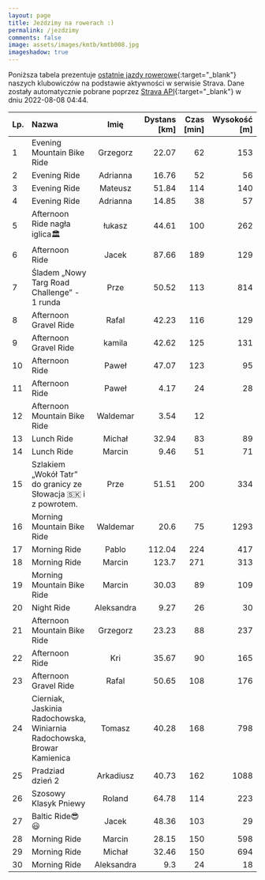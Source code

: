```yaml
---
layout: page
title: Jeździmy na rowerach :)
permalink: /jezdzimy
comments: false
image: assets/images/kmtb/kmtb008.jpg
imageshadow: true
---
```


Poniższa tabela prezentuje [ostatnie jazdy rowerowe](https://www.strava.com/clubs/336381){:target="_blank"} naszych klubowiczów na podstawie aktywności w serwisie Strava. Dane zostały automatycznie pobrane poprzez [Strava API](https://developers.strava.com/docs/reference/#api-Clubs-getClubActivitiesById){:target="_blank"} w dniu 2022-08-08 04:44.

Lp. | Nazwa | Imię | Dystans [km] | Czas [min] | Wysokość [m]
:--- | :--- | :---: | ---: | ---: | ---:
1|Evening Mountain Bike Ride|Grzegorz|22.07|62|153
2|Evening Ride|Adrianna|16.76|52|56
3|Evening Ride|Mateusz|51.84|114|140
4|Evening Ride|Adrianna|14.85|38|57
5|Afternoon Ride nagła iglica🏛️|łukasz|44.61|100|262
6|Afternoon Ride|Jacek|87.66|189|129
7|Śladem „Nowy Targ Road Challenge” - 1 runda|Prze|50.52|113|814
8|Afternoon Gravel Ride|Rafal|42.23|116|129
9|Afternoon Gravel Ride|kamila|42.62|125|131
10|Afternoon Ride |Paweł|47.07|123|95
11|Afternoon Ride|Paweł|4.17|24|28
12|Afternoon Mountain Bike Ride|Waldemar|3.54|12|
13|Lunch Ride|Michał|32.94|83|89
14|Lunch Ride|Marcin|9.46|51|71
15|Szlakiem „Wokół Tatr” do granicy ze Słowacja 🇸🇰 i z powrotem. |Prze|51.51|200|334
16|Morning Mountain Bike Ride|Waldemar|20.6|75|1293
17|Morning Ride|Pablo|112.04|224|417
18|Morning Ride|Marcin|123.7|271|313
19|Morning Mountain Bike Ride|Marcin|30.03|89|109
20|Night Ride|Aleksandra|9.27|26|30
21|Afternoon Mountain Bike Ride|Grzegorz|23.23|88|237
22|Afternoon Ride|Kri|35.67|90|165
23|Afternoon Gravel Ride|Rafal|50.65|108|176
24|Cierniak, Jaskinia Radochowska, Winiarnia Radochowska, Browar Kamienica|Tomasz|40.28|168|798
25|Pradziad dzień 2|Arkadiusz|40.73|162|1088
26|Szosowy Klasyk Pniewy |Roland|64.78|114|223
27|Baltic Ride😎😃|Jacek|48.36|103|29
28|Morning Ride|Marcin|28.15|150|598
29|Morning Ride|Michał|32.46|150|694
30|Morning Ride|Aleksandra|9.3|24|18
